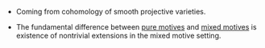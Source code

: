 - Coming from cohomology of smooth projective varieties.
 
- The fundamental difference between [pure motives](pure%20motive.md) and [mixed motives](mixed%20motive.md)  is existence of nontrivial extensions in the mixed motive setting.
